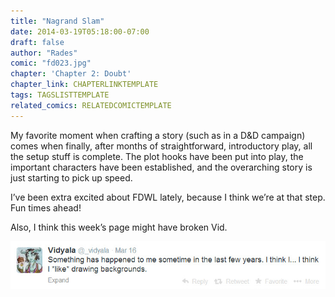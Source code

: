 ```yaml
---
title: "Nagrand Slam"
date: 2014-03-19T05:18:00-07:00
draft: false
author: "Rades"
comic: "fd023.jpg"
chapter: 'Chapter 2: Doubt'
chapter_link: CHAPTERLINKTEMPLATE
tags: TAGSLISTTEMPLATE
related_comics: RELATEDCOMICTEMPLATE
---
```


My favorite moment when crafting a story (such as in a D&amp;D campaign) comes when finally, after months of straightforward, introductory play, all the setup stuff is complete. The plot hooks have been put into play, the important characters have been established, and the overarching story is just starting to pick up speed. 


I’ve been extra excited about FDWL lately, because I think we’re at that step. Fun times ahead!


Also, I think this week’s page might have broken Vid.


![This is the only easter egg I'm putting on the entire site. There was no alt text for this. It's a screencap of Vid's Twitter feed saying she likes drawing backgrounds now.](/images/post-images/023_backgrounds.jpg)

